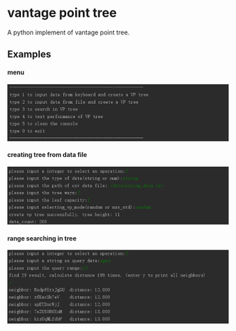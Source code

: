 # vantage point tree

A python implement of vantage point tree.

## Examples

#### menu
<p align="center">
    <img src="/data/image/menu.png">
</p>

#### creating tree from data file
<p align="center">
    <img src="/data/image/create_tree_from_file.png">
</p>

#### range searching in tree
<p align="center">
    <img src="/data/image/search_in_tree.png">
</p>

